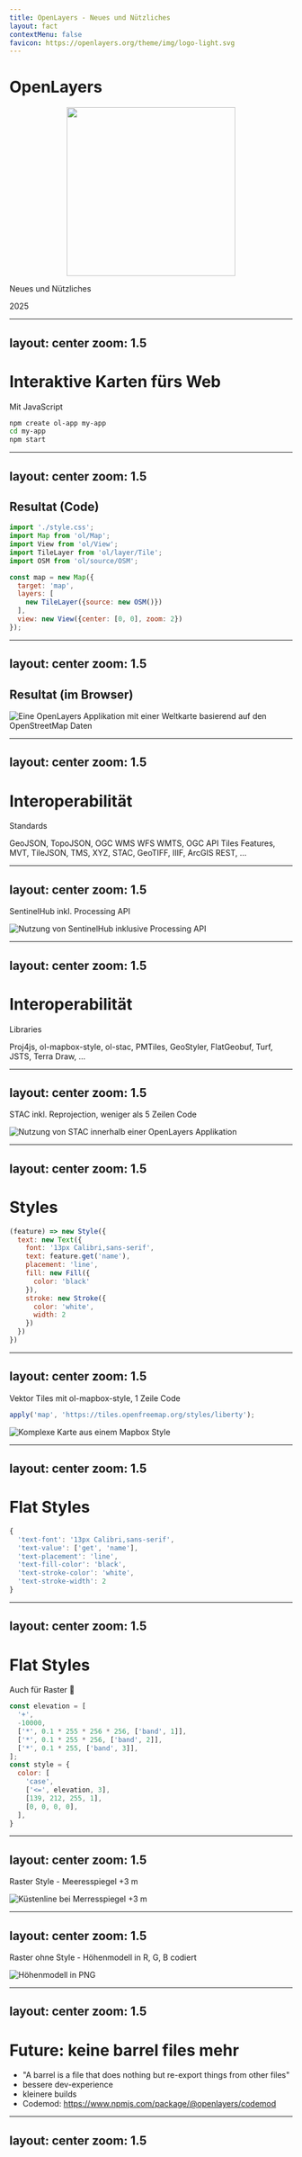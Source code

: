 ```yaml
---
title: OpenLayers - Neues und Nützliches
layout: fact
contextMenu: false
favicon: https://openlayers.org/theme/img/logo-light.svg
---
```


# OpenLayers

<center><img src="/ol.svg" height="300"/></center>

Neues und Nützliches

2025

---
layout: center
zoom: 1.5
---

# Interaktive Karten fürs Web

Mit JavaScript

```bash
npm create ol-app my-app
cd my-app
npm start
```
---
layout: center
zoom: 1.5
---

## Resultat (Code)

```javascript
import './style.css';
import Map from 'ol/Map';
import View from 'ol/View';
import TileLayer from 'ol/layer/Tile';
import OSM from 'ol/source/OSM';

const map = new Map({
  target: 'map',
  layers: [
    new TileLayer({source: new OSM()})
  ],
  view: new View({center: [0, 0], zoom: 2})
});
```

---
layout: center
zoom: 1.5
---

## Resultat (im Browser)

![Eine OpenLayers Applikation mit einer Weltkarte basierend auf den OpenStreetMap Daten](/first-app.png "Eine OpenLayers Applikation als Startpunkt für weitere Entwicklungen")

---
layout: center
zoom: 1.5
---

# Interoperabilität

Standards

GeoJSON, TopoJSON, OGC WMS WFS WMTS, OGC API Tiles Features, MVT, TileJSON, TMS, XYZ, STAC, GeoTIFF, IIIF, ArcGIS REST, …

---
layout: center
zoom: 1.5
---

SentinelHub inkl. Processing API

![Nutzung von SentinelHub inklusive Processing API](/sentinel-hub.png "Nutzung von SentinelHub inklusive Processing API")

---
layout: center
zoom: 1.5
---

# Interoperabilität

Libraries

Proj4js, ol-mapbox-style, ol-stac, PMTiles, GeoStyler, FlatGeobuf, Turf, JSTS, Terra Draw, …

---
layout: center
zoom: 1.5
---

STAC inkl. Reprojection, weniger als 5 Zeilen Code

![Nutzung von STAC innerhalb einer OpenLayers Applikation](/stac.png "Nutzung von STAC innerhalb einer OpenLayers Applikation")

---
layout: center
zoom: 1.5
---

# Styles

```js
(feature) => new Style({
  text: new Text({
    font: '13px Calibri,sans-serif',
    text: feature.get('name'),
    placement: 'line',
    fill: new Fill({
      color: 'black'
    }),
    stroke: new Stroke({
      color: 'white',
      width: 2
    })
  })
})
```

---
layout: center
zoom: 1.5
---

Vektor Tiles mit ol-mapbox-style, 1 Zeile Code

```js
apply('map', 'https://tiles.openfreemap.org/styles/liberty');
```

![Komplexe Karte aus einem Mapbox Style](/vectortile.png "Komplexe Karte aus einem Mapbox Style")

---
layout: center
zoom: 1.5
---

# Flat Styles

```js
{
  'text-font': '13px Calibri,sans-serif',
  'text-value': ['get', 'name'],
  'text-placement': 'line',
  'text-fill-color': 'black',
  'text-stroke-color': 'white',
  'text-stroke-width': 2
}

```

---
layout: center
zoom: 1.5
---

# Flat Styles

Auch für Raster 🚀

```js
const elevation = [
  '+',
  -10000,
  ['*', 0.1 * 255 * 256 * 256, ['band', 1]],
  ['*', 0.1 * 255 * 256, ['band', 2]],
  ['*', 0.1 * 255, ['band', 3]],
];
const style = {
  color: [
    'case',
    ['<=', elevation, 3],
    [139, 212, 255, 1],
    [0, 0, 0, 0],
  ],
}
```

---
layout: center
zoom: 1.5
---

Raster Style - Meeresspiegel +3 m

![Küstenline bei Merresspiegel +3 m](/raster-style.png "Küstenline bei Merresspiegel +3 m")

---
layout: center
zoom: 1.5
---

Raster ohne Style - Höhenmodell in R, G, B codiert

![Höhenmodell in PNG](/raster-no-style.png "Höhenmodell in PNG")


---
layout: center
zoom: 1.5
---

# Future: keine barrel files mehr

* "A barrel is a file that does nothing but re-export things from other files"
* bessere dev-experience
* kleinere builds
* Codemod: https://www.npmjs.com/package/@openlayers/codemod
---
layout: center
zoom: 1.5
---
